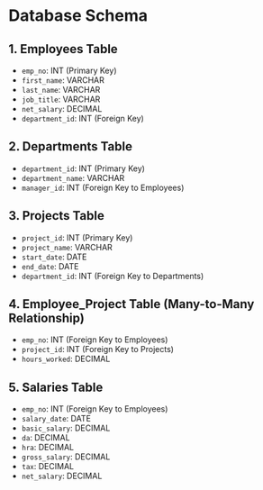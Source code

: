 # Database Schema

## 1. Employees Table
- `emp_no`: INT (Primary Key)
- `first_name`: VARCHAR
- `last_name`: VARCHAR
- `job_title`: VARCHAR
- `net_salary`: DECIMAL
- `department_id`: INT (Foreign Key)

## 2. Departments Table
- `department_id`: INT (Primary Key)
- `department_name`: VARCHAR
- `manager_id`: INT (Foreign Key to Employees)

## 3. Projects Table
- `project_id`: INT (Primary Key)
- `project_name`: VARCHAR
- `start_date`: DATE
- `end_date`: DATE
- `department_id`: INT (Foreign Key to Departments)

## 4. Employee_Project Table (Many-to-Many Relationship)
- `emp_no`: INT (Foreign Key to Employees)
- `project_id`: INT (Foreign Key to Projects)
- `hours_worked`: DECIMAL

## 5. Salaries Table
- `emp_no`: INT (Foreign Key to Employees)
- `salary_date`: DATE
- `basic_salary`: DECIMAL
- `da`: DECIMAL
- `hra`: DECIMAL
- `gross_salary`: DECIMAL
- `tax`: DECIMAL
- `net_salary`: DECIMAL
